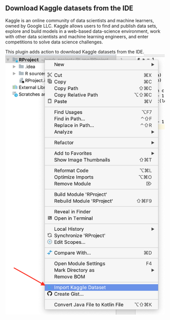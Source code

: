 ## Download Kaggle datasets from the IDE
Kaggle is an online community of data scientists and machine learners, owned by Google LLC. Kaggle allows users to find and publish data sets,
explore and build models in a web-based data-science environment, work with other data scientists and machine learning engineers,
and enter competitions to solve data science challenges.

This plugin adds action to download Kaggle datasets from the IDE.
![](images/action.png)